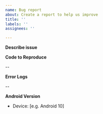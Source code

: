 ```yaml
---
name: Bug report
about: Create a report to help us improve
title: ''
labels: ''
assignees: ''

---
```


**Describe issue**
<!--A clear description of what the bug is.-->

**Code to Reproduce**
<!-- Steps to reproduce the behavior -->

--

**Error Logs**

--

**Android Version**

- Device: [e.g. Android 10]

